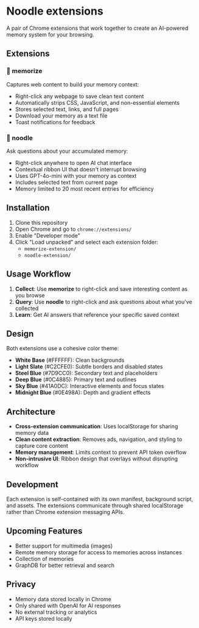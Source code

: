 # Noodle extensions

A pair of Chrome extensions that work together to create an AI-powered memory system for your browsing.

## Extensions

### 🥄 memorize
Captures web content to build your memory context:
- Right-click any webpage to save clean text content
- Automatically strips CSS, JavaScript, and non-essential elements  
- Stores selected text, links, and full pages
- Download your memory as a text file
- Toast notifications for feedback

### 🍜 noodle  
Ask questions about your accumulated memory:
- Right-click anywhere to open AI chat interface
- Contextual ribbon UI that doesn't interrupt browsing
- Uses GPT-4o-mini with your memory as context
- Includes selected text from current page
- Memory limited to 20 most recent entries for efficiency

## Installation

1. Clone this repository
2. Open Chrome and go to `chrome://extensions/`
3. Enable "Developer mode" 
4. Click "Load unpacked" and select each extension folder:
   - `memorize-extension/`
   - `noodle-extension/`

## Usage Workflow

1. **Collect**: Use **memorize** to right-click and save interesting content as you browse
2. **Query**: Use **noodle** to right-click and ask questions about what you've collected
3. **Learn**: Get AI answers that reference your specific saved context

## Design

Both extensions use a cohesive color theme:
- **White Base** (#FFFFFF): Clean backgrounds
- **Light Slate** (#C2CFE0): Subtle borders and disabled states  
- **Steel Blue** (#7D9CC0): Secondary text and placeholders
- **Deep Blue** (#0C4885): Primary text and outlines
- **Sky Blue** (#41A0DC): Interactive elements and focus states
- **Midnight Blue** (#0E498A): Depth and gradient effects

## Architecture

- **Cross-extension communication**: Uses localStorage for sharing memory data
- **Clean content extraction**: Removes ads, navigation, and styling to capture core content
- **Memory management**: Limits context to prevent API token overflow
- **Non-intrusive UI**: Ribbon design that overlays without disrupting workflow

## Development

Each extension is self-contained with its own manifest, background script, and assets. The extensions communicate through shared localStorage rather than Chrome extension messaging APIs.

## Upcoming Features

- Better support for multimedia (images)
- Remote memory storage for access to memories across instances
- Collection of memories
- GraphDB for better retrieval and search

## Privacy

- Memory data stored locally in Chrome
- Only shared with OpenAI for AI responses
- No external tracking or analytics
- API keys stored locally
